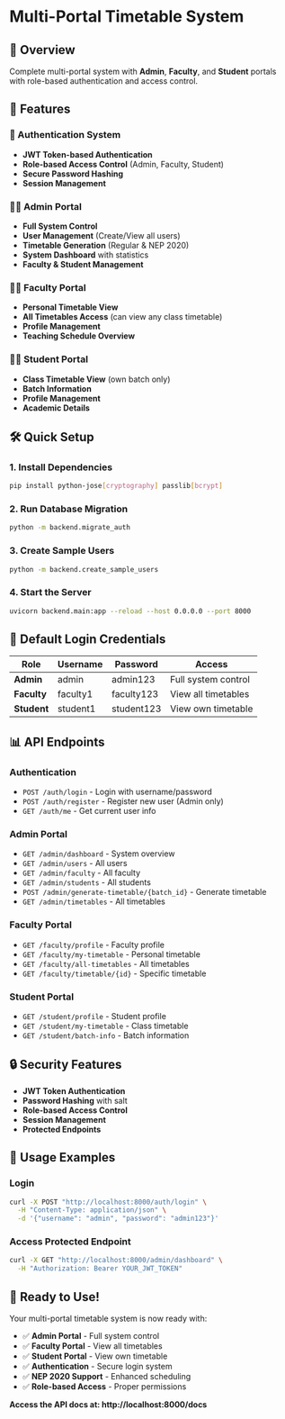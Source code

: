 # Multi-Portal Timetable System

## 🎯 Overview

Complete multi-portal system with **Admin**, **Faculty**, and **Student** portals with role-based authentication and access control.

## 🚀 Features

### 🔐 Authentication System
- **JWT Token-based Authentication**
- **Role-based Access Control** (Admin, Faculty, Student)
- **Secure Password Hashing**
- **Session Management**

### 👨‍💼 Admin Portal
- **Full System Control**
- **User Management** (Create/View all users)
- **Timetable Generation** (Regular & NEP 2020)
- **System Dashboard** with statistics
- **Faculty & Student Management**

### 👨‍🏫 Faculty Portal
- **Personal Timetable View**
- **All Timetables Access** (can view any class timetable)
- **Profile Management**
- **Teaching Schedule Overview**

### 👨‍🎓 Student Portal
- **Class Timetable View** (own batch only)
- **Batch Information**
- **Profile Management**
- **Academic Details**

## 🛠️ Quick Setup

### 1. Install Dependencies
```bash
pip install python-jose[cryptography] passlib[bcrypt]
```

### 2. Run Database Migration
```bash
python -m backend.migrate_auth
```

### 3. Create Sample Users
```bash
python -m backend.create_sample_users
```

### 4. Start the Server
```bash
uvicorn backend.main:app --reload --host 0.0.0.0 --port 8000
```

## 🔑 Default Login Credentials

| Role | Username | Password | Access |
|------|----------|----------|---------|
| **Admin** | admin | admin123 | Full system control |
| **Faculty** | faculty1 | faculty123 | View all timetables |
| **Student** | student1 | student123 | View own timetable |

## 📊 API Endpoints

### Authentication
- `POST /auth/login` - Login with username/password
- `POST /auth/register` - Register new user (Admin only)
- `GET /auth/me` - Get current user info

### Admin Portal
- `GET /admin/dashboard` - System overview
- `GET /admin/users` - All users
- `GET /admin/faculty` - All faculty
- `GET /admin/students` - All students
- `POST /admin/generate-timetable/{batch_id}` - Generate timetable
- `GET /admin/timetables` - All timetables

### Faculty Portal
- `GET /faculty/profile` - Faculty profile
- `GET /faculty/my-timetable` - Personal timetable
- `GET /faculty/all-timetables` - All timetables
- `GET /faculty/timetable/{id}` - Specific timetable

### Student Portal
- `GET /student/profile` - Student profile
- `GET /student/my-timetable` - Class timetable
- `GET /student/batch-info` - Batch information

## 🔒 Security Features

- **JWT Token Authentication**
- **Password Hashing** with salt
- **Role-based Access Control**
- **Session Management**
- **Protected Endpoints**

## 🎯 Usage Examples

### Login
```bash
curl -X POST "http://localhost:8000/auth/login" \
  -H "Content-Type: application/json" \
  -d '{"username": "admin", "password": "admin123"}'
```

### Access Protected Endpoint
```bash
curl -X GET "http://localhost:8000/admin/dashboard" \
  -H "Authorization: Bearer YOUR_JWT_TOKEN"
```

## 🎉 Ready to Use!

Your multi-portal timetable system is now ready with:
- ✅ **Admin Portal** - Full system control
- ✅ **Faculty Portal** - View all timetables
- ✅ **Student Portal** - View own timetable
- ✅ **Authentication** - Secure login system
- ✅ **NEP 2020 Support** - Enhanced scheduling
- ✅ **Role-based Access** - Proper permissions

**Access the API docs at: http://localhost:8000/docs**
